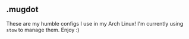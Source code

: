 ## .mugdot

These are my humble configs I use in my Arch Linux! I'm currently using `stow`
to manage them. Enjoy :)
